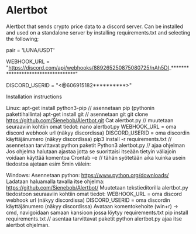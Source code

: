 # Alertbot
 
Alertbot that sends crypto price data to a discord server.
Can be installed and used on a standalone server by installing requirements.txt and selecting the following;

pair = 'LUNA/USDT' 

WEBHOOK_URL = "https://discord.com/api/webhooks/889265250875080725/nAh5DI_**********************************" 

DISCORD_USERID = "<@606915182**********>"

Installation instructions


Linux:
apt-get install python3-pip // asennetaan pip (pythonin pakettihallinta)
apt-get install git // asennetaan git
git clone https://github.com/Sienebob/Alertbot.git
Cat alertbot.py // muutetaan seuraaviin kohtiin omat tiedot:
nano alertbot.py
WEBHOOK_URL = oma discord webhook url (näkyy discordissa)
DISCORD_USERID = oma discordin käyttäjänumero (näkyy discordissa)
pip3 install -r requirements.txt // asennetaan tarvittavat python paketit
Python3 alertbot.py // ajaa ohjelman
Jos ohjelma halutaan ajastaa jotta se suorittaisi itseään tietyin väliajoin voidaan käyttää komentoa
Crontab –e // tähän syötetään aika kuinka usein tiedostoa ajetaan esim 5min välein:


Windows:
Asennetaan python: https://www.python.org/downloads/
Ladataan haluamalla tavalla itse ohjelma: https://github.com/Sienebob/Alertbot/
Muutetaan tekstieditorilla alertbot.py tiedostoon seuraaviin kohtiin omat tiedot:
WEBHOOK_URL = oma discord webhook url (näkyy discordissa)
DISCORD_USERID = oma discordin käyttäjänumero (näkyy discordissa)
Avataan komentokehoite (win+r) -> cmd, navigoidaan samaan kansioon jossa löytyy requirements.txt
pip install requirements.txt // asentaa tarvittavat paketit
python alertbot.py ajaa itse alertbot ohjelman.
